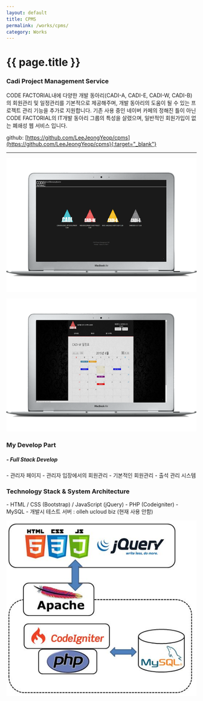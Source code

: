 ```yaml
---
layout: default
title: CPMS
permalink: /works/cpms/
category: Works
---
```


# {{ page.title }}

### Cadi Project Management Service

CODE FACTORIAL내에 다양한 개발 동아리(CADI-A, CADI-E, CADI-W, CADI-B)의 회원관리 및 일정관리를 기본적으로 제공해주며, 개발 동아리의 도움이 될 수 있는 프로젝트 관리 기능을 추가로 지원합니다. 기존 사용 중인 네이버 카페의 정해진 틀이 아닌 CODE FACTORIAL의 IT개발 동아리 그룹의 특성을 살렸으며, 일반적인 회원가입이 없는 폐쇄성 웹 서비스 입니다.

github: [https://github.com/LeeJeongYeop/cpms](https://github.com/LeeJeongYeop/cpms){:target="_blank"}

---
<p align="center"><img src="../img/cpms1.png" alt="CPMS" class="img-responsive"/></p>
<p align="center"><img src="../img/cpms2.png" alt="CPMS" class="img-responsive"/></p>

<h3 class="section">My Develop Part</h3>
<h5> - Full Stack Develop</h5>
- 관리자 페이지 - 관리자 입장에서의 회원관리
- 기본적인 회원관리
- 출석 관리 시스템

<h3 class="section">Technology Stack & System Architecture</h3>
- HTML / CSS (Bootstrap) / JavaScript (jQuery)
- PHP (Codeigniter)
- MySQL
- 개발시 테스트 서버 : olleh ucloud biz (현재 사용 안함)

<p align="center"><img src="../img/cpms_a.JPG" alt="CPMS" class="img-responsive"/></p>